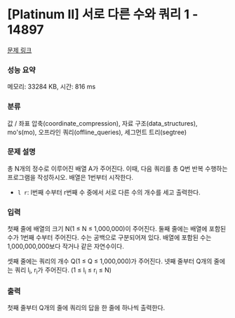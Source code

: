 # [Platinum II] 서로 다른 수와 쿼리 1 - 14897 

[문제 링크](https://www.acmicpc.net/problem/14897) 

### 성능 요약

메모리: 33284 KB, 시간: 816 ms

### 분류

값 / 좌표 압축(coordinate_compression), 자료 구조(data_structures), mo's(mo), 오프라인 쿼리(offline_queries), 세그먼트 트리(segtree)

### 문제 설명

<p>총 N개의 정수로 이루어진 배열 A가 주어진다. 이때, 다음 쿼리를 총 Q번 반복 수행하는 프로그램을 작성하시오. 배열은 1번부터 시작한다.</p>

<ul>
	<li><code>l r</code>: l번째 수부터 r번째 수 중에서 서로 다른 수의 개수를 세고 출력한다.</li>
</ul>

### 입력 

 <p>첫째 줄에 배열의 크기 N(1 ≤ N ≤ 1,000,000)이 주어진다. 둘째 줄에는 배열에 포함된 수가 1번째 수부터 주어진다. 수는 공백으로 구분되어져 있다. 배열에 포함된 수는 1,000,000,000보다 작거나 같은 자연수이다.</p>

<p>셋째 줄에는 쿼리의 개수 Q(1 ≤ Q ≤ 1,000,000)가 주어진다. 넷째 줄부터 Q개의 줄에는 쿼리 l<sub>i</sub>, r<sub>i</sub>가 주어진다. (1 ≤ l<sub>i</sub> ≤ r<sub>i</sub> ≤ N)</p>

### 출력 

 <p>첫째 줄부터 Q개의 줄에 쿼리의 답을 한 줄에 하나씩 출력한다.</p>

